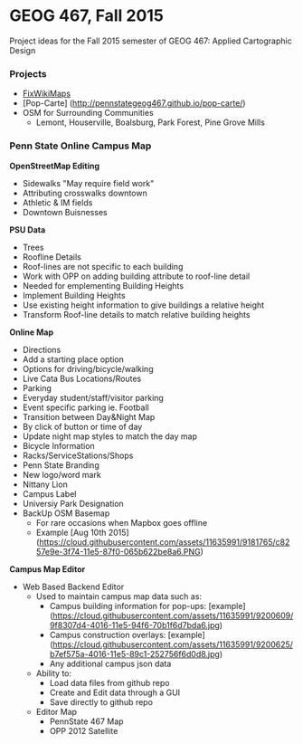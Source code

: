# GEOG 467, Fall 2015
Project ideas for the Fall 2015 semester of GEOG 467: Applied Cartographic Design
### Projects

- [FixWikiMaps](http://fixwikimaps.tumblr.com/)
- [Pop-Carte] (http://pennstategeog467.github.io/pop-carte/)
- OSM for Surrounding Communities 
  - Lemont, Houserville, Boalsburg, Park Forest, Pine Grove Mills

### Penn State Online Campus Map

**OpenStreetMap Editing**
- Sidewalks "May require field work"
 - Attributing crosswalks downtown
- Athletic & IM fields
- Downtown Buisnesses

**PSU Data**
 - Trees
 - Roofline Details
  - Roof-lines are not specific to each building
  - Work with OPP on adding building attribute to roof-line detail
  - Needed for emplementing Building Heights
 - Implement Building Heights
  - Use existing height information to give buildings a relative height
  - Transform Roof-line details to match relative building heights

**Online Map**
 - Directions
  - Add a starting place option
  - Options for driving/bicycle/walking
 - Live Cata Bus Locations/Routes
 - Parking
  - Everyday student/staff/visitor parking
  - Event specific parking ie. Football
 - Transition between Day&Night Map
  - By click of button or time of day
  - Update night map styles to match the day map
 - Bicycle Information
  - Racks/ServiceStations/Shops
 - Penn State Branding
  - New logo/word mark
  - Nittany Lion
  - Campus Label
  - Universiy Park Designation
 - BackUp OSM Basemap
   - For rare occasions when Mapbox goes offline
   - Example [Aug 10th 2015] (https://cloud.githubusercontent.com/assets/11635991/9181765/c8257e9e-3f74-11e5-87f0-065b622be8a6.PNG)


**Campus Map Editor**
 - Web Based Backend Editor
   - Used to maintain campus map data such as:
     - Campus building information for pop-ups: [example] (https://cloud.githubusercontent.com/assets/11635991/9200609/9f8307d4-4016-11e5-94f6-70b1f6d7bda6.jpg)
     - Campus construction overlays: [example] (https://cloud.githubusercontent.com/assets/11635991/9200625/b7ef575a-4016-11e5-89c1-252756f6d0d8.jpg)
     - Any additional campus json data
   - Ability to:
     - Load data files from github repo
     - Create and Edit data through a GUI
     - Save directly to github repo 
   - Editor Map
     - PennState 467 Map
     - OPP 2012 Satellite
